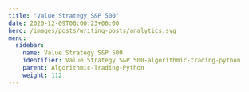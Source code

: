 ```yaml
---
title: "Value Strategy S&P 500"
date: 2020-12-09T06:00:23+06:00
hero: /images/posts/writing-posts/analytics.svg
menu:
  sidebar:
    name: Value Strategy S&P 500
    identifier: Value Strategy S&P 500-algorithmic-trading-python
    parent: Algorithmic-Trading-Python
    weight: 112
---
```


